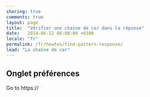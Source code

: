 ```yaml
---
sharing: true
comments: true
layout: page
title:  "Vérifier une chaine de car dans la réponse"
date:   2014-06-12 08:00:00 +0100
locale: "fr"
permalink: /fr/howtos/find-pattern-response/
lead: "La chaîne de car"
---
```


## Onglet préférences

Go to https://